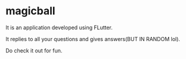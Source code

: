 # magicball

It is an application developed using FLutter.

It replies to all your questions and gives answers(BUT IN RANDOM lol).

Do check it out for fun.

